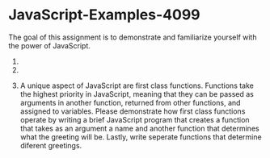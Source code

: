 # JavaScript-Examples-4099

The goal of this assignment is to demonstrate and familiarize yourself with the power of JavaScript.

1.

2.

3. A unique aspect of JavaScript are first class functions. Functions take the highest priority in JavaScript, meaning that they can be passed as arguments in another function, returned from other functions, and assigned to variables. Please demonstrate how first class functions operate by writing a brief JavaScript program that creates a function that takes as an argument a name and another function that determines what the greeting will be. Lastly, write seperate functions that determine diferent greetings.